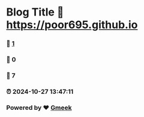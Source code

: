 # Blog Title :link: https://poor695.github.io 
### :page_facing_up: [1](https://poor695.github.io/tag.html) 
### :speech_balloon: 0 
### :hibiscus: 7 
### :alarm_clock: 2024-10-27 13:47:11 
### Powered by :heart: [Gmeek](https://github.com/Meekdai/Gmeek)
